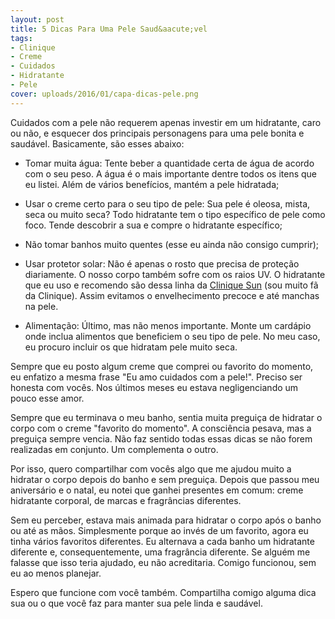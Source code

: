 ```yaml
---
layout: post
title: 5 Dicas Para Uma Pele Saud&aacute;vel
tags:
- Clinique
- Creme
- Cuidados
- Hidratante
- Pele
cover: uploads/2016/01/capa-dicas-pele.png
---
```


Cuidados com a pele n&atilde;o requerem apenas investir em um hidratante, caro ou n&atilde;o, e esquecer dos principais personagens para uma pele bonita e saud&aacute;vel. Basicamente, s&atilde;o esses abaixo:

- Tomar muita &aacute;gua: Tente beber a quantidade certa de &aacute;gua de acordo com o seu peso. A &aacute;gua &eacute; o mais importante dentre todos os itens que eu listei. Al&eacute;m de v&aacute;rios benef&iacute;cios, mant&eacute;m a pele hidratada;

- Usar o creme certo para o seu tipo de pele: Sua pele &eacute; oleosa, mista, seca ou muito seca? Todo hidratante tem o tipo espec&iacute;fico de pele como foco. Tende descobrir a sua e compre o hidratante espec&iacute;fico;

- N&atilde;o tomar banhos muito quentes (esse eu ainda n&atilde;o consigo cumprir);

- Usar protetor solar: N&atilde;o &eacute; apenas o rosto que precisa de prote&ccedil;&atilde;o diariamente. O nosso corpo tamb&eacute;m sofre com os raios UV. O hidratante que eu uso e recomendo s&atilde;o dessa linha da <a href="http://www.clinique.com.br/products/1661/Solar/Proteo-solar/index.tmpl">Clinique Sun</a> (sou muito f&atilde; da Clinique). Assim evitamos o envelhecimento precoce e at&eacute; manchas na pele.

- Alimenta&ccedil;&atilde;o: &Uacute;ltimo, mas n&atilde;o menos importante. Monte um card&aacute;pio onde inclua alimentos que beneficiem o seu tipo de pele. No meu caso, eu procuro incluir os que hidratam pele muito seca.

Sempre que eu posto algum creme que comprei ou favorito do momento, eu enfatizo a mesma frase "Eu amo cuidados com a pele!". Preciso ser honesta com voc&ecirc;s. Nos &uacute;ltimos meses eu estava negligenciando um pouco esse amor.

Sempre que eu terminava o meu banho, sentia muita pregui&ccedil;a de hidratar o corpo com o creme "favorito do momento". A consci&ecirc;ncia pesava, mas a pregui&ccedil;a sempre vencia. N&atilde;o faz sentido todas essas dicas se n&atilde;o forem realizadas em conjunto. Um complementa o outro.

Por isso, quero compartilhar com voc&ecirc;s algo que me ajudou muito a hidratar o corpo depois do banho e sem pregui&ccedil;a. Depois que passou meu anivers&aacute;rio e o natal, eu notei que ganhei presentes em comum: creme hidratante corporal, de marcas e fragr&acirc;ncias diferentes.

Sem eu perceber, estava mais animada para hidratar o corpo ap&oacute;s o banho ou at&eacute; as m&atilde;os. Simplesmente porque ao inv&eacute;s de um favorito, agora eu tinha v&aacute;rios favoritos diferentes. Eu alternava a cada banho um hidratante diferente e, consequentemente, uma fragr&acirc;ncia diferente. Se algu&eacute;m me falasse que isso teria ajudado, eu n&atilde;o acreditaria. Comigo funcionou, sem eu ao menos planejar.

Espero que funcione com voc&ecirc; tamb&eacute;m. Compartilha comigo alguma dica sua ou o que voc&ecirc; faz para manter sua pele linda e saud&aacute;vel.
